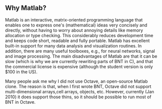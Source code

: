 ## Why Matlab? ##


Matlab is an interactive, matrix-oriented programming language that
enables one to express one's (mathematical) ideas very concisely and directly,
without having to worry about annoying details like memory allocation
or type checking. This considerably reduces development time and
keeps code short, readable and fully portable.
Matlab has excellent built-in support for many data analysis and
visualization routines. In addition, there are many useful toolboxes, e.g., for
neural networks, signal and image processing.
The main disadvantages of Matlab are that it can be slow (which is why
we are currently rewriting parts of BNT in C), and that the commercial
license is expensive (although the student version is only $100 in the US).


Many people ask me why I did not use Octave, an open-source Matlab clone.
The reason is that, when I first wrote BNT,  Octave did not support multi-dimensional arrays,cell arrays, objects, etc. However, currently (Jan 2010) it does
support those thins, so it should be possible to run most of BNT in Octave.